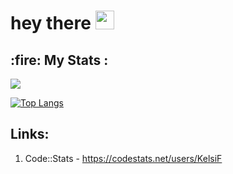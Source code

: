 <!-- 👋 Hi, I’m @KelsiF
- 👀 I’m interested in Programming
- 🌱 I’m currently learning Python -->

  <img src="https://komarev.com/ghpvc/?username=KelsiFe&style=flat-square&color=blue" alt=""/>
  <h1>
    hey there
    <img src="https://media.giphy.com/media/hvRJCLFzcasrR4ia7z/giphy.gif" width="30px"/>
  </h1>
  <h2>:fire: My Stats : </h2>
  <img src="http://github-readme-streak-stats.herokuapp.com?user=KelsiF&theme=dark&background=000000"/>
  
  [![Top Langs](https://github-readme-stats.vercel.app/api/top-langs/?username=KelsiF&layout=compact)](https://github.com/anuraghazra/github-readme-stats)


## Links:

 1. Code::Stats - https://codestats.net/users/KelsiF
